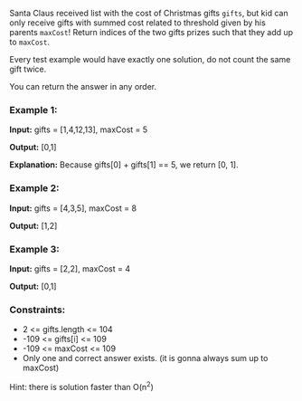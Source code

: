 Santa Claus received list with the cost of Christmas gifts `gifts`, but kid can only receive gifts with summed cost related to threshold given by his parents `maxCost`! Return indices of the two gifts prizes such that they add up to `maxCost`.

Every test example would have exactly one solution, do not count the same gift twice.

You can return the answer in any order.

 

### Example 1:

**Input:** gifts = [1,4,12,13], maxCost = 5

**Output:** [0,1]

**Explanation:** Because gifts[0] + gifts[1] == 5, we return [0, 1].
### Example 2:

**Input:** gifts = [4,3,5], maxCost = 8

**Output:** [1,2]
### Example 3:

**Input:** gifts = [2,2], maxCost = 4

**Output:** [0,1]
 

### Constraints:

- 2 <= gifts.length <= 104
- -109 <= gifts[i] <= 109
- -109 <= maxCost <= 109
- Only one and correct answer exists. (it is gonna always sum up to maxCost)
 

Hint: there is solution faster than O(n<sup>2</sup>)
